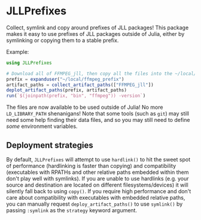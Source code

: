 # JLLPrefixes

Collect, symlink and copy around prefixes of JLL packages!  This package makes it easy to use prefixes of JLL packages outside of Julia, either by symlinking or copying them to a stable prefix.

Example:

```julia
using JLLPrefixes

# Download all of FFMPEG_jll, then copy all the files into the ~/local/ffmpeg_prefix` folder
prefix = expanduser("~/local/ffmpeg_prefix")
artifact_paths = collect_artifact_paths(["FFMPEG_jll"])
deplot_artifact_paths(prefix, artifact_paths)
run(`$(joinpath(prefix, "bin", "ffmpeg")) -version`)
```

The files are now available to be used outside of Julia!  No more `LD_LIBRARY_PATH` shenanigans!  Note that some tools (such as `git`) may still need some help finding their data files, and so you may still need to define _some_ environment variables.

## Deployment strategies

By default, `JLLPrefixes` will attempt to use `hardlink()` to hit the sweet spot of performance (hardlinking is faster than copying) and compatibility (executables with RPATHs and other relative paths embedded within them don't play well with symlinks).
If you are unable to use hardlinks (e.g. your source and destination are located on different filesystems/devices) it will silently fall back to using `copy()`.
If you require high performance and don't care about compatibility with executables with embedded relative paths, you can manually request `deploy_artifact_paths()` to use `symlink()` by passing `:symlink` as the `strategy` keyword argument.
